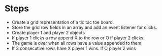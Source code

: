 # Steps

-   Create a grid representation of a tic tac toe board.
-   Store the grid row fields in an array and add an event listener for clicks.
-   Create player 1 and player 2 objects
-   If player 1 clicks a row append X to the row or O if player 2 clicks.
-   The game is over when all rows have a value appended to them
-   If 3 consecutive rows have X player 1 wins. If O player 2 wins
